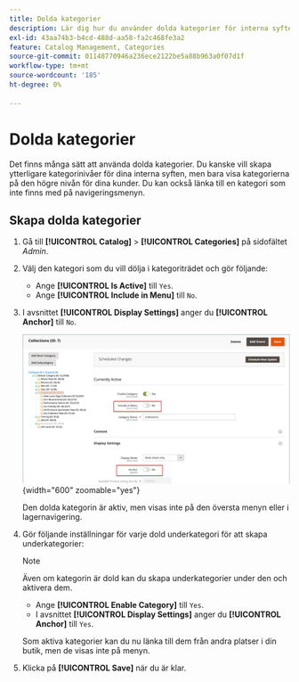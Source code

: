 ```yaml
---
title: Dolda kategorier
description: Lär dig hur du använder dolda kategorier för interna syften eller för att länka till en kategori som inte finns med på navigeringsmenyn.
exl-id: 43aa74b3-b4cd-488d-aa58-fa2c468fe3a2
feature: Catalog Management, Categories
source-git-commit: 01148770946a236ece2122be5a88b963a0f07d1f
workflow-type: tm+mt
source-wordcount: '185'
ht-degree: 0%

---
```


# Dolda kategorier

Det finns många sätt att använda dolda kategorier. Du kanske vill skapa ytterligare kategorinivåer för dina interna syften, men bara visa kategorierna på den högre nivån för dina kunder. Du kan också länka till en kategori som inte finns med på navigeringsmenyn.

## Skapa dolda kategorier

1. Gå till **[!UICONTROL Catalog]** > **[!UICONTROL Categories]** på sidofältet _Admin_.

1. Välj den kategori som du vill dölja i kategoriträdet och gör följande:

   - Ange **[!UICONTROL Is Active]** till `Yes`.
   - Ange **[!UICONTROL Include in Menu]** till `No`.

1. I avsnittet **[!UICONTROL Display Settings]** anger du **[!UICONTROL Anchor]** till `No`.

   ![Dold kategori](./assets/hidden-categories.png){width="600" zoomable="yes"}

   Den dolda kategorin är aktiv, men visas inte på den översta menyn eller i lagernavigering.

1. Gör följande inställningar för varje dold underkategori för att skapa underkategorier:

   >[!NOTE]
   >
   >Även om kategorin är dold kan du skapa underkategorier under den och aktivera dem.

   - Ange **[!UICONTROL Enable Category]** till `Yes`.
   - I avsnittet **[!UICONTROL Display Settings]** anger du **[!UICONTROL Anchor]** till `Yes`.

   Som aktiva kategorier kan du nu länka till dem från andra platser i din butik, men de visas inte på menyn.

1. Klicka på **[!UICONTROL Save]** när du är klar.

